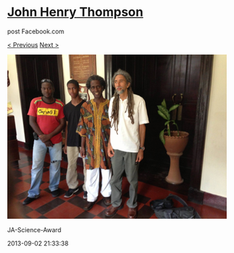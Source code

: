 # [John Henry Thompson](../README.md)
post Facebook.com

[< Previous](2013-09-02-34.md) [Next >](2013-09-02-36.md)

[![](../media/2013-09-02/JA-Science-Award-24.jpg)](../README.md)

JA-Science-Award

2013-09-02 21:33:38